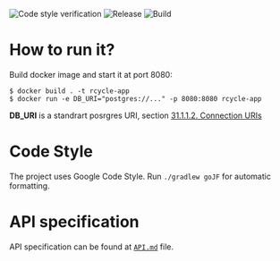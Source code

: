![Code style verification](https://github.com/RecycleAppHSE/backend/workflows/Code%20style%20verification/badge.svg?branch=master)
![Release](https://github.com/RecycleAppHSE/backend/workflows/Release/badge.svg)
![Build](https://github.com/RecycleAppHSE/backend/workflows/Build/badge.svg?branch=master)

# How to run it?

Build docker image and start it at port 8080:

```
$ docker build . -t rcycle-app
$ docker run -e DB_URI="postgres://..." -p 8080:8080 rcycle-app
```

**DB_URI** is a standrart posrgres URI, section [31.1.1.2. Connection URIs](https://www.postgresql.org/docs/9.3/libpq-connect.html)


# Code Style

The project uses Google Code Style. Run `./gradlew goJF` for automatic formatting.

# API specification

API specification can be found at [`API.md`](./API.md) file.
